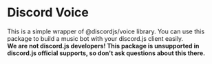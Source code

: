 # Discord Voice
This is a simple wrapper of @discordjs/voice library. You can use this package to build a music bot with your discord.js client easily.   
**We are not discord.js developers! This package is unsupported in discord.js official supports, so don't ask questions about this there.**
